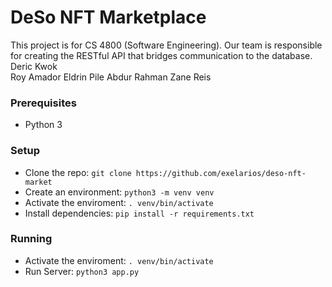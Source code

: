 # DeSo NFT Marketplace

This project is for CS 4800 (Software Engineering). Our team is responsible for creating the RESTful API that bridges communication to the database.
Deric Kwok<br>
Roy Amador
Eldrin Pile
Abdur Rahman
Zane Reis

### Prerequisites
- Python 3

### Setup
- Clone the repo: `git clone https://github.com/exelarios/deso-nft-market`
- Create an environment: `python3 -m venv venv`
- Activate the enviroment: `. venv/bin/activate`
- Install dependencies: `pip install -r requirements.txt`

### Running
- Activate the enviroment: `. venv/bin/activate`
- Run Server: `python3 app.py`
